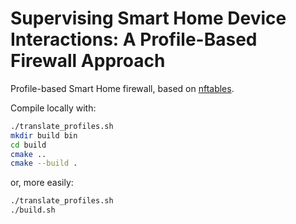# Supervising Smart Home Device Interactions: A Profile-Based Firewall Approach

Profile-based Smart Home firewall, based on [nftables](https://wiki.nftables.org/wiki-nftables/index.php/Main_Page).

Compile locally with:
```bash
./translate_profiles.sh
mkdir build bin
cd build
cmake ..
cmake --build .
```
or, more easily:
```bash
./translate_profiles.sh
./build.sh
```
